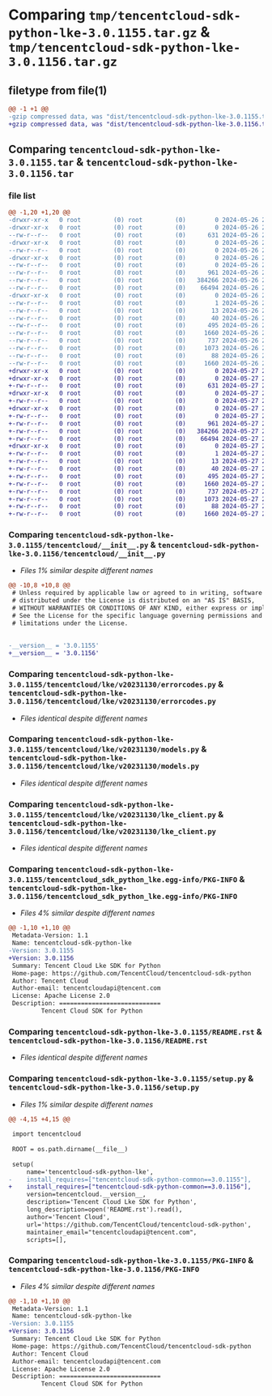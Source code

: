 # Comparing `tmp/tencentcloud-sdk-python-lke-3.0.1155.tar.gz` & `tmp/tencentcloud-sdk-python-lke-3.0.1156.tar.gz`

## filetype from file(1)

```diff
@@ -1 +1 @@
-gzip compressed data, was "dist/tencentcloud-sdk-python-lke-3.0.1155.tar", last modified: Sun May 26 20:49:55 2024, max compression
+gzip compressed data, was "dist/tencentcloud-sdk-python-lke-3.0.1156.tar", last modified: Mon May 27 20:59:12 2024, max compression
```

## Comparing `tencentcloud-sdk-python-lke-3.0.1155.tar` & `tencentcloud-sdk-python-lke-3.0.1156.tar`

### file list

```diff
@@ -1,20 +1,20 @@
-drwxr-xr-x   0 root         (0) root         (0)        0 2024-05-26 20:49:55.000000 tencentcloud-sdk-python-lke-3.0.1155/
-drwxr-xr-x   0 root         (0) root         (0)        0 2024-05-26 20:49:55.000000 tencentcloud-sdk-python-lke-3.0.1155/tencentcloud/
--rw-r--r--   0 root         (0) root         (0)      631 2024-05-26 20:49:55.000000 tencentcloud-sdk-python-lke-3.0.1155/tencentcloud/__init__.py
-drwxr-xr-x   0 root         (0) root         (0)        0 2024-05-26 20:49:55.000000 tencentcloud-sdk-python-lke-3.0.1155/tencentcloud/lke/
--rw-r--r--   0 root         (0) root         (0)        0 2024-05-26 20:49:55.000000 tencentcloud-sdk-python-lke-3.0.1155/tencentcloud/lke/__init__.py
-drwxr-xr-x   0 root         (0) root         (0)        0 2024-05-26 20:49:55.000000 tencentcloud-sdk-python-lke-3.0.1155/tencentcloud/lke/v20231130/
--rw-r--r--   0 root         (0) root         (0)        0 2024-05-26 20:49:55.000000 tencentcloud-sdk-python-lke-3.0.1155/tencentcloud/lke/v20231130/__init__.py
--rw-r--r--   0 root         (0) root         (0)      961 2024-05-26 20:49:55.000000 tencentcloud-sdk-python-lke-3.0.1155/tencentcloud/lke/v20231130/errorcodes.py
--rw-r--r--   0 root         (0) root         (0)   384266 2024-05-26 20:49:55.000000 tencentcloud-sdk-python-lke-3.0.1155/tencentcloud/lke/v20231130/models.py
--rw-r--r--   0 root         (0) root         (0)    66494 2024-05-26 20:49:55.000000 tencentcloud-sdk-python-lke-3.0.1155/tencentcloud/lke/v20231130/lke_client.py
-drwxr-xr-x   0 root         (0) root         (0)        0 2024-05-26 20:49:55.000000 tencentcloud-sdk-python-lke-3.0.1155/tencentcloud_sdk_python_lke.egg-info/
--rw-r--r--   0 root         (0) root         (0)        1 2024-05-26 20:49:55.000000 tencentcloud-sdk-python-lke-3.0.1155/tencentcloud_sdk_python_lke.egg-info/dependency_links.txt
--rw-r--r--   0 root         (0) root         (0)       13 2024-05-26 20:49:55.000000 tencentcloud-sdk-python-lke-3.0.1155/tencentcloud_sdk_python_lke.egg-info/top_level.txt
--rw-r--r--   0 root         (0) root         (0)       40 2024-05-26 20:49:55.000000 tencentcloud-sdk-python-lke-3.0.1155/tencentcloud_sdk_python_lke.egg-info/requires.txt
--rw-r--r--   0 root         (0) root         (0)      495 2024-05-26 20:49:55.000000 tencentcloud-sdk-python-lke-3.0.1155/tencentcloud_sdk_python_lke.egg-info/SOURCES.txt
--rw-r--r--   0 root         (0) root         (0)     1660 2024-05-26 20:49:55.000000 tencentcloud-sdk-python-lke-3.0.1155/tencentcloud_sdk_python_lke.egg-info/PKG-INFO
--rw-r--r--   0 root         (0) root         (0)      737 2024-05-26 20:49:55.000000 tencentcloud-sdk-python-lke-3.0.1155/README.rst
--rw-r--r--   0 root         (0) root         (0)     1073 2024-05-26 20:49:55.000000 tencentcloud-sdk-python-lke-3.0.1155/setup.py
--rw-r--r--   0 root         (0) root         (0)       88 2024-05-26 20:49:55.000000 tencentcloud-sdk-python-lke-3.0.1155/setup.cfg
--rw-r--r--   0 root         (0) root         (0)     1660 2024-05-26 20:49:55.000000 tencentcloud-sdk-python-lke-3.0.1155/PKG-INFO
+drwxr-xr-x   0 root         (0) root         (0)        0 2024-05-27 20:59:12.000000 tencentcloud-sdk-python-lke-3.0.1156/
+drwxr-xr-x   0 root         (0) root         (0)        0 2024-05-27 20:59:12.000000 tencentcloud-sdk-python-lke-3.0.1156/tencentcloud/
+-rw-r--r--   0 root         (0) root         (0)      631 2024-05-27 20:59:12.000000 tencentcloud-sdk-python-lke-3.0.1156/tencentcloud/__init__.py
+drwxr-xr-x   0 root         (0) root         (0)        0 2024-05-27 20:59:12.000000 tencentcloud-sdk-python-lke-3.0.1156/tencentcloud/lke/
+-rw-r--r--   0 root         (0) root         (0)        0 2024-05-27 20:59:12.000000 tencentcloud-sdk-python-lke-3.0.1156/tencentcloud/lke/__init__.py
+drwxr-xr-x   0 root         (0) root         (0)        0 2024-05-27 20:59:12.000000 tencentcloud-sdk-python-lke-3.0.1156/tencentcloud/lke/v20231130/
+-rw-r--r--   0 root         (0) root         (0)        0 2024-05-27 20:59:12.000000 tencentcloud-sdk-python-lke-3.0.1156/tencentcloud/lke/v20231130/__init__.py
+-rw-r--r--   0 root         (0) root         (0)      961 2024-05-27 20:59:12.000000 tencentcloud-sdk-python-lke-3.0.1156/tencentcloud/lke/v20231130/errorcodes.py
+-rw-r--r--   0 root         (0) root         (0)   384266 2024-05-27 20:59:12.000000 tencentcloud-sdk-python-lke-3.0.1156/tencentcloud/lke/v20231130/models.py
+-rw-r--r--   0 root         (0) root         (0)    66494 2024-05-27 20:59:12.000000 tencentcloud-sdk-python-lke-3.0.1156/tencentcloud/lke/v20231130/lke_client.py
+drwxr-xr-x   0 root         (0) root         (0)        0 2024-05-27 20:59:12.000000 tencentcloud-sdk-python-lke-3.0.1156/tencentcloud_sdk_python_lke.egg-info/
+-rw-r--r--   0 root         (0) root         (0)        1 2024-05-27 20:59:12.000000 tencentcloud-sdk-python-lke-3.0.1156/tencentcloud_sdk_python_lke.egg-info/dependency_links.txt
+-rw-r--r--   0 root         (0) root         (0)       13 2024-05-27 20:59:12.000000 tencentcloud-sdk-python-lke-3.0.1156/tencentcloud_sdk_python_lke.egg-info/top_level.txt
+-rw-r--r--   0 root         (0) root         (0)       40 2024-05-27 20:59:12.000000 tencentcloud-sdk-python-lke-3.0.1156/tencentcloud_sdk_python_lke.egg-info/requires.txt
+-rw-r--r--   0 root         (0) root         (0)      495 2024-05-27 20:59:12.000000 tencentcloud-sdk-python-lke-3.0.1156/tencentcloud_sdk_python_lke.egg-info/SOURCES.txt
+-rw-r--r--   0 root         (0) root         (0)     1660 2024-05-27 20:59:12.000000 tencentcloud-sdk-python-lke-3.0.1156/tencentcloud_sdk_python_lke.egg-info/PKG-INFO
+-rw-r--r--   0 root         (0) root         (0)      737 2024-05-27 20:59:12.000000 tencentcloud-sdk-python-lke-3.0.1156/README.rst
+-rw-r--r--   0 root         (0) root         (0)     1073 2024-05-27 20:59:12.000000 tencentcloud-sdk-python-lke-3.0.1156/setup.py
+-rw-r--r--   0 root         (0) root         (0)       88 2024-05-27 20:59:12.000000 tencentcloud-sdk-python-lke-3.0.1156/setup.cfg
+-rw-r--r--   0 root         (0) root         (0)     1660 2024-05-27 20:59:12.000000 tencentcloud-sdk-python-lke-3.0.1156/PKG-INFO
```

### Comparing `tencentcloud-sdk-python-lke-3.0.1155/tencentcloud/__init__.py` & `tencentcloud-sdk-python-lke-3.0.1156/tencentcloud/__init__.py`

 * *Files 1% similar despite different names*

```diff
@@ -10,8 +10,8 @@
 # Unless required by applicable law or agreed to in writing, software
 # distributed under the License is distributed on an "AS IS" BASIS,
 # WITHOUT WARRANTIES OR CONDITIONS OF ANY KIND, either express or implied.
 # See the License for the specific language governing permissions and
 # limitations under the License.
 
 
-__version__ = '3.0.1155'
+__version__ = '3.0.1156'
```

### Comparing `tencentcloud-sdk-python-lke-3.0.1155/tencentcloud/lke/v20231130/errorcodes.py` & `tencentcloud-sdk-python-lke-3.0.1156/tencentcloud/lke/v20231130/errorcodes.py`

 * *Files identical despite different names*

### Comparing `tencentcloud-sdk-python-lke-3.0.1155/tencentcloud/lke/v20231130/models.py` & `tencentcloud-sdk-python-lke-3.0.1156/tencentcloud/lke/v20231130/models.py`

 * *Files identical despite different names*

### Comparing `tencentcloud-sdk-python-lke-3.0.1155/tencentcloud/lke/v20231130/lke_client.py` & `tencentcloud-sdk-python-lke-3.0.1156/tencentcloud/lke/v20231130/lke_client.py`

 * *Files identical despite different names*

### Comparing `tencentcloud-sdk-python-lke-3.0.1155/tencentcloud_sdk_python_lke.egg-info/PKG-INFO` & `tencentcloud-sdk-python-lke-3.0.1156/tencentcloud_sdk_python_lke.egg-info/PKG-INFO`

 * *Files 4% similar despite different names*

```diff
@@ -1,10 +1,10 @@
 Metadata-Version: 1.1
 Name: tencentcloud-sdk-python-lke
-Version: 3.0.1155
+Version: 3.0.1156
 Summary: Tencent Cloud Lke SDK for Python
 Home-page: https://github.com/TencentCloud/tencentcloud-sdk-python
 Author: Tencent Cloud
 Author-email: tencentcloudapi@tencent.com
 License: Apache License 2.0
 Description: ============================
         Tencent Cloud SDK for Python
```

### Comparing `tencentcloud-sdk-python-lke-3.0.1155/README.rst` & `tencentcloud-sdk-python-lke-3.0.1156/README.rst`

 * *Files identical despite different names*

### Comparing `tencentcloud-sdk-python-lke-3.0.1155/setup.py` & `tencentcloud-sdk-python-lke-3.0.1156/setup.py`

 * *Files 1% similar despite different names*

```diff
@@ -4,15 +4,15 @@
 
 import tencentcloud
 
 ROOT = os.path.dirname(__file__)
 
 setup(
     name='tencentcloud-sdk-python-lke',
-    install_requires=["tencentcloud-sdk-python-common==3.0.1155"],
+    install_requires=["tencentcloud-sdk-python-common==3.0.1156"],
     version=tencentcloud.__version__,
     description='Tencent Cloud Lke SDK for Python',
     long_description=open('README.rst').read(),
     author='Tencent Cloud',
     url='https://github.com/TencentCloud/tencentcloud-sdk-python',
     maintainer_email="tencentcloudapi@tencent.com",
     scripts=[],
```

### Comparing `tencentcloud-sdk-python-lke-3.0.1155/PKG-INFO` & `tencentcloud-sdk-python-lke-3.0.1156/PKG-INFO`

 * *Files 4% similar despite different names*

```diff
@@ -1,10 +1,10 @@
 Metadata-Version: 1.1
 Name: tencentcloud-sdk-python-lke
-Version: 3.0.1155
+Version: 3.0.1156
 Summary: Tencent Cloud Lke SDK for Python
 Home-page: https://github.com/TencentCloud/tencentcloud-sdk-python
 Author: Tencent Cloud
 Author-email: tencentcloudapi@tencent.com
 License: Apache License 2.0
 Description: ============================
         Tencent Cloud SDK for Python
```

